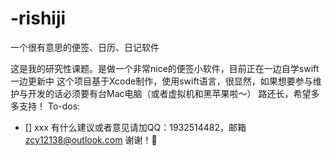 # -rishiji
一个很有意思的便签、日历、日记软件

这是我的研究性课题。是做一个非常nice的便签小软件，目前正在一边自学swift一边更新中
这个项目基于Xcode制作，使用swift语言，很显然，如果想要参与维护与开发的话必须要有台Mac电脑（或者虚拟机和黑苹果啦～）
路还长，希望多多支持！
To-dos:
- [] xxx
有什么建议或者意见请加QQ：1932514482，邮箱 zcy12138@outlook.com
谢谢！🙏
